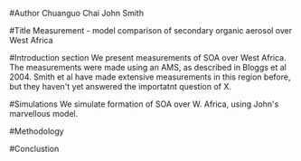 #Author
Chuanguo Chai
John Smith

#Title
Measurement - model comparison of secondary organic aerosol over West Africa

#Introduction section
We present measurements of SOA over West Africa.
The measurements were made using an AMS, as described in Bloggs et al 2004.
Smith et al have made extensive measurements in this region before, but they haven't yet answered the importatnt question of X.

#Simulations
We simulate formation of SOA over W. Africa, using John's marvellous model.

#Methodology

#Conclustion
